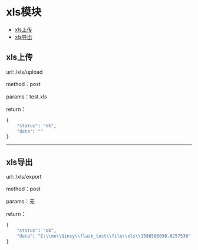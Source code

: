 # xls模块

+ [xls上传](#xls上传)
+ [xls导出](#xls导出)


## xls上传

url: /xls/upload

method：post

params：test.xls

return：
```python
{
    "status": "ok",
    "data": ""
}
```

___
## xls导出

url: /xls/export

method：post

params：无

return：
```python
{
    "status": "ok",
    "data": "E:\\me\\Qinsy\\flask_test\\file\\xls\\1586506098.6257536"
}
```
